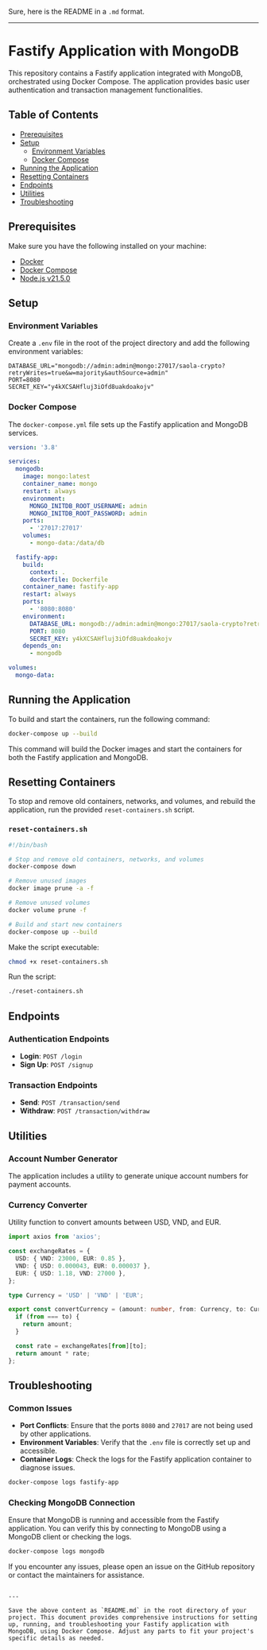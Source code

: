 Sure, here is the README in a `.md` format.

---

# Fastify Application with MongoDB

This repository contains a Fastify application integrated with MongoDB, orchestrated using Docker Compose. The application provides basic user authentication and transaction management functionalities.

## Table of Contents

- [Prerequisites](#prerequisites)
- [Setup](#setup)
  - [Environment Variables](#environment-variables)
  - [Docker Compose](#docker-compose)
- [Running the Application](#running-the-application)
- [Resetting Containers](#resetting-containers)
- [Endpoints](#endpoints)
- [Utilities](#utilities)
- [Troubleshooting](#troubleshooting)

## Prerequisites

Make sure you have the following installed on your machine:

- [Docker](https://www.docker.com/get-started)
- [Docker Compose](https://docs.docker.com/compose/install/)
- [Node.js v21.5.0](https://nodejs.org/)

## Setup

### Environment Variables

Create a `.env` file in the root of the project directory and add the following environment variables:

```dotenv
DATABASE_URL="mongodb://admin:admin@mongo:27017/saola-crypto?retryWrites=true&w=majority&authSource=admin"
PORT=8080
SECRET_KEY="y4kXCSAHfluj3iOfd8uakdoakojv"
```

### Docker Compose

The `docker-compose.yml` file sets up the Fastify application and MongoDB services.

```yaml
version: '3.8'

services:
  mongodb:
    image: mongo:latest
    container_name: mongo
    restart: always
    environment:
      MONGO_INITDB_ROOT_USERNAME: admin
      MONGO_INITDB_ROOT_PASSWORD: admin
    ports:
      - '27017:27017'
    volumes:
      - mongo-data:/data/db

  fastify-app:
    build:
      context: .
      dockerfile: Dockerfile
    container_name: fastify-app
    restart: always
    ports:
      - '8080:8080'
    environment:
      DATABASE_URL: mongodb://admin:admin@mongo:27017/saola-crypto?retryWrites=true&w=majority&authSource=admin
      PORT: 8080
      SECRET_KEY: y4kXCSAHfluj3iOfd8uakdoakojv
    depends_on:
      - mongodb

volumes:
  mongo-data:
```

## Running the Application

To build and start the containers, run the following command:

```sh
docker-compose up --build
```

This command will build the Docker images and start the containers for both the Fastify application and MongoDB.

## Resetting Containers

To stop and remove old containers, networks, and volumes, and rebuild the application, run the provided `reset-containers.sh` script.

### `reset-containers.sh`

```sh
#!/bin/bash

# Stop and remove old containers, networks, and volumes
docker-compose down

# Remove unused images
docker image prune -a -f

# Remove unused volumes
docker volume prune -f

# Build and start new containers
docker-compose up --build
```

Make the script executable:

```sh
chmod +x reset-containers.sh
```

Run the script:

```sh
./reset-containers.sh
```

## Endpoints

### Authentication Endpoints

- **Login**: `POST /login`
- **Sign Up**: `POST /signup`

### Transaction Endpoints

- **Send**: `POST /transaction/send`
- **Withdraw**: `POST /transaction/withdraw`

## Utilities

### Account Number Generator

The application includes a utility to generate unique account numbers for payment accounts.

### Currency Converter

Utility function to convert amounts between USD, VND, and EUR.

```typescript
import axios from 'axios';

const exchangeRates = {
  USD: { VND: 23000, EUR: 0.85 },
  VND: { USD: 0.000043, EUR: 0.000037 },
  EUR: { USD: 1.18, VND: 27000 },
};

type Currency = 'USD' | 'VND' | 'EUR';

export const convertCurrency = (amount: number, from: Currency, to: Currency): number => {
  if (from === to) {
    return amount;
  }

  const rate = exchangeRates[from][to];
  return amount * rate;
};
```

## Troubleshooting

### Common Issues

- **Port Conflicts**: Ensure that the ports `8080` and `27017` are not being used by other applications.
- **Environment Variables**: Verify that the `.env` file is correctly set up and accessible.
- **Container Logs**: Check the logs for the Fastify application container to diagnose issues.

```sh
docker-compose logs fastify-app
```

### Checking MongoDB Connection

Ensure that MongoDB is running and accessible from the Fastify application. You can verify this by connecting to MongoDB using a MongoDB client or checking the logs.

```sh
docker-compose logs mongodb
```

If you encounter any issues, please open an issue on the GitHub repository or contact the maintainers for assistance.
```

---

Save the above content as `README.md` in the root directory of your project. This document provides comprehensive instructions for setting up, running, and troubleshooting your Fastify application with MongoDB, using Docker Compose. Adjust any parts to fit your project's specific details as needed.